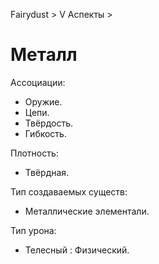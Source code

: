 Fairydust > V Аспекты >

# Металл

Ассоциации:
- Оружие.
- Цепи.
- Твёрдость.
- Гибкость.

Плотность:
- Твёрдная.

Тип создаваемых существ:
- Металлические элементали.

Тип урона:
- Телесный : Физический.